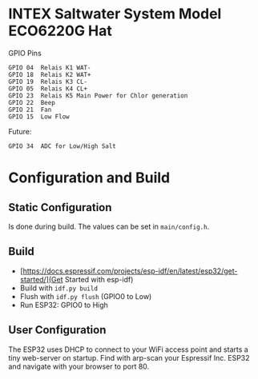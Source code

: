 # INTEX Saltwater System Model ECO6220G Hat

GPIO Pins

```
GPIO 04  Relais K1 WAT-
GPIO 18  Relais K2 WAT+
GPIO 19  Relais K3 CL-
GPIO 05  Relais K4 CL+
GPIO 23  Relais K5 Main Power for Chlor generation
GPIO 22  Beep  
GPIO 21  Fan
GPIO 15  Low Flow
```

Future:
```
GPIO 34  ADC for Low/High Salt
```

# Configuration and Build

## Static Configuration

Is done during build. The values can be set in `main/config.h`.

## Build

- [https://docs.espressif.com/projects/esp-idf/en/latest/esp32/get-started/](Get Started with esp-idf)
- Build with `idf.py build`
- Flush with `idf.py flush` (GPIO0 to Low)
- Run ESP32: GPIO0 to High

## User Configuration

The ESP32 uses DHCP to connect to your WiFi access point and starts a tiny
web-server on startup. Find with arp-scan your Espressif Inc. ESP32 and
navigate with your browser to port 80.
